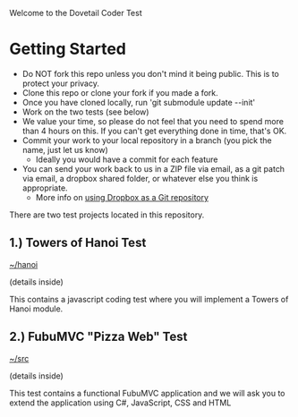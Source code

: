 Welcome to the Dovetail Coder Test

# Getting Started

- Do NOT fork this repo unless you don't mind it being public. This is to protect your privacy.
- Clone this repo or clone your fork if you made a fork.
- Once you have cloned locally, run 'git submodule update --init'
- Work on the two tests (see below)
- We value your time, so please do not feel that you need to spend more than 4 hours on this. If you can't get everything done in time, that's OK.
- Commit your work to your local repository in a branch (you pick the name, just let us know)
    - Ideally you would have a commit for each feature
- You can send your work back to us in a ZIP file via email, as a git patch via email, a dropbox shared folder, or whatever else you think is appropriate.
  - More info on [using Dropbox as a Git repository](http://rogerstringer.com/2012/04/16/using-dropbox-as-a-git-repository)


There are two test projects located in this repository.

## 1.) Towers of Hanoi Test

[~/hanoi](https://github.com/DovetailSoftware/coder-test/tree/master/hanoi)

(details inside)

This contains a javascript coding test where you will 
implement a Towers of Hanoi module. 


## 2.) FubuMVC "Pizza Web" Test

[~/src](https://github.com/DovetailSoftware/coder-test/tree/master/src) 

(details inside)

This test contains a functional FubuMVC application and we will
ask you to extend the application using C#, JavaScript, CSS and HTML


